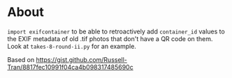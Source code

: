 # About
`import exifcontainer` to be able to retroactively add `container_id` values to the EXIF metadata of old .tif photos that don't have a QR code on them. Look at `takes-8-round-ii.py` for an example.

Based on https://gist.github.com/Russell-Tran/8817fec10991f04ca4b098317485690c
